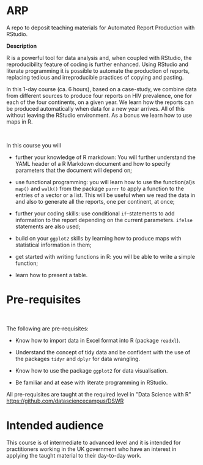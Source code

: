 # ARP
A repo to deposit teaching materials for Automated Report Production with RStudio.

**Description**

R is a powerful tool for data analysis and, when coupled with RStudio, the reproducibility feature of coding is further enhanced. Using RStudio and literate programming it is possible to automate the production of reports, replacing tedious and irreproducible practices of copying and pasting.

In this 1-day course (ca. 6 hours), based on a case-study, we combine data from different sources to produce four reports on HIV prevalence, one for each of the four continents, on a given year. We learn how the reports can be produced automatically when data for a new year arrives. All of this without leaving the RStudio environment. As a bonus we learn how to use maps in R.

<br>

In this course you will

* further your knowledge of R markdown: You will further understand the YAML header of a R Markdown document and how to specify parameters that the document will depend on; 

* use functional programming: you will learn how to use the function(al)s `map()` and `walk()` from the package `purrr` to apply a function to the entries of a vector or a list. This will be useful when we read the data in and also to generate all the reports, one per continent, at once; 

* further your coding skills: use conditional `if`-statements to add information to the report depending on the current parameters. `ifelse` statements are also used;

* build on your `ggplot2` skills by learning how to produce maps with statistical information in them;

* get started with writing functions in R: you will be able to write a simple function;

* learn how to present a table.

# Pre-requisites

 <br>

The following are pre-requisites:

* Know how to import data in Excel format into R (package `readxl`).

* Understand the concept of tidy data and be confident with the use of the packages `tidyr` and `dplyr` for data wrangling.

* Know how to use the package `ggplot2` for data visualisation.

* Be familiar and at ease with literate programming in RStudio.

All pre-requisites are taught at the required level in "Data Science with R" https://github.com/datasciencecampus/DSWR

# Intended audience

This course is of intermediate to advanced level and it is intended for practitioners working in the UK government who have an interest in applying the taught material to their day-to-day work.


